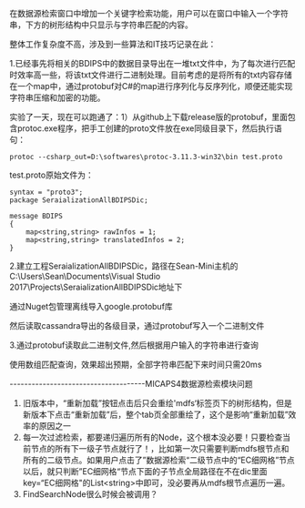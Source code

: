 在数据源检索窗口中增加一个关键字检索功能，用户可以在窗口中输入一个字符串，下方的树形结构中只显示与字符串匹配的内容。

整体工作复杂度不高，涉及到一些算法和IT技巧记录在此：

1.已经事先将相关的BDIPS中的数据目录导出在一堆txt文件中，为了每次进行匹配时效率高一些，将该txt文件进行二进制处理。目前考虑的是将所有的txt内容存储在一个map中，通过protobuf对C\#的map进行序列化与反序列化，顺便还能实现字符串压缩和加密的功能。

实验了一天，现在可以跑通了：1）从github上下载release版的protobuf，里面包含protoc.exe程序，把手工创建的proto文件放在exe同级目录下，然后执行语句：

`protoc --csharp_out=D:\softwares\protoc-3.11.3-win32\bin test.proto`

test.proto原始文件为：

```
syntax = "proto3";
package SeraializationAllBDIPSDic;

message BDIPS
{
    map<string,string> rawInfos = 1;
    map<string,string> translatedInfos = 2;
}
```

2.建立工程SeraializationAllBDIPSDic，路径在Sean-Mini主机的C:\Users\Sean\Documents\Visual Studio 2017\Projects\SeraializationAllBDIPSDic地址下

通过Nuget包管理离线导入google.protobuf库

然后读取cassandra导出的各级目录，通过protobuf写入一个二进制文件

3.通过protobuf读取此二进制文件,然后根据用户输入的字符串进行查询

使用数组匹配查询，效果超出预期，全部字符串匹配下来时间只需20ms

-------------------------------------MICAPS4数据源检索模块问题

1. 旧版本中，“重新加载”按钮点击后只会重绘'mdfs‘标签页下的树形结构，但是新版本下点击“重新加载”后，整个tab页全部重绘了，这个是影响“重新加载”效率的原因之一
2. 每一次过滤检索，都要递归遍历所有的Node，这个根本没必要！只要检查当前节点的所有下一级子节点就行了！，比如第一次只需要判断mdfs根节点和所有的二级节点。如果用户点击了”数据源检索“二级节点中的“EC细网格”节点以后，就只判断”EC细网格“节点下面的子节点全局路径在不在dic里面key=“EC细网格"的List&lt;string&gt;中即可，没必要再从mdfs根节点遍历一遍。
3. FindSearchNode很么时候会被调用？



